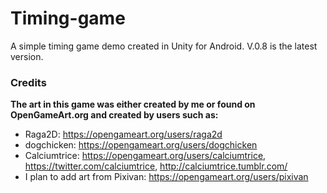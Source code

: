 # Timing-game
A simple timing game demo created in Unity for Android. V.0.8 is the latest version.

### Credits
**The art in this game was either created by me or found on OpenGameArt.org and created by users such as:**
- Raga2D: https://opengameart.org/users/raga2d
- dogchicken: https://opengameart.org/users/dogchicken
- Calciumtrice: https://opengameart.org/users/calciumtrice, https://twitter.com/calciumtrice, http://calciumtrice.tumblr.com/
- I plan to add art from Pixivan: https://opengameart.org/users/pixivan
